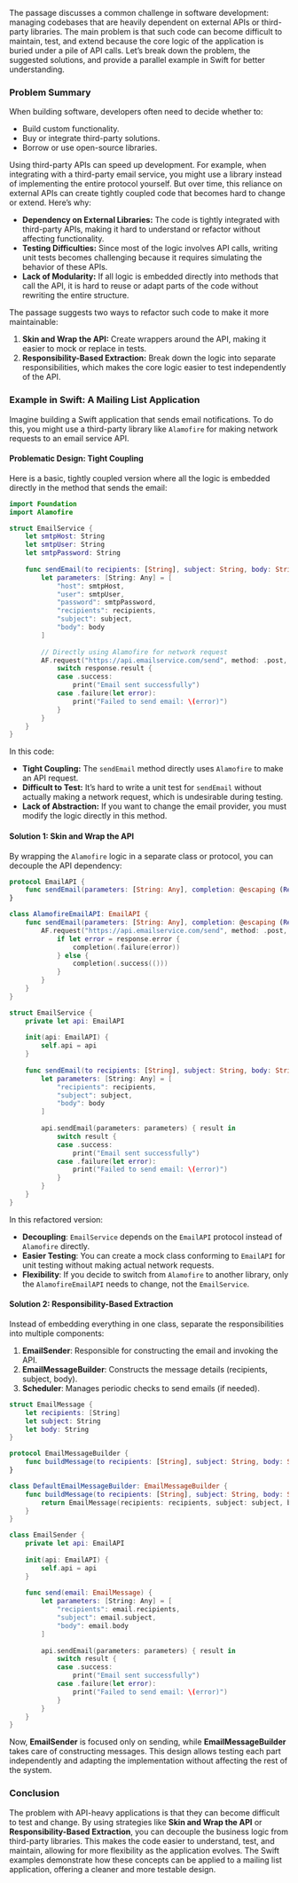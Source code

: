 The passage discusses a common challenge in software development: managing codebases that are heavily dependent on external APIs or third-party libraries. The main problem is that such code can become difficult to maintain, test, and extend because the core logic of the application is buried under a pile of API calls. Let’s break down the problem, the suggested solutions, and provide a parallel example in Swift for better understanding.

### Problem Summary
When building software, developers often need to decide whether to:
- Build custom functionality.
- Buy or integrate third-party solutions.
- Borrow or use open-source libraries.

Using third-party APIs can speed up development. For example, when integrating with a third-party email service, you might use a library instead of implementing the entire protocol yourself. But over time, this reliance on external APIs can create tightly coupled code that becomes hard to change or extend. Here’s why:
- **Dependency on External Libraries:** The code is tightly integrated with third-party APIs, making it hard to understand or refactor without affecting functionality.
- **Testing Difficulties:** Since most of the logic involves API calls, writing unit tests becomes challenging because it requires simulating the behavior of these APIs.
- **Lack of Modularity:** If all logic is embedded directly into methods that call the API, it is hard to reuse or adapt parts of the code without rewriting the entire structure.

The passage suggests two ways to refactor such code to make it more maintainable:
1. **Skin and Wrap the API:** Create wrappers around the API, making it easier to mock or replace in tests.
2. **Responsibility-Based Extraction:** Break down the logic into separate responsibilities, which makes the core logic easier to test independently of the API.

### Example in Swift: A Mailing List Application

Imagine building a Swift application that sends email notifications. To do this, you might use a third-party library like `Alamofire` for making network requests to an email service API.

#### Problematic Design: Tight Coupling
Here is a basic, tightly coupled version where all the logic is embedded directly in the method that sends the email:

```swift
import Foundation
import Alamofire

struct EmailService {
    let smtpHost: String
    let smtpUser: String
    let smtpPassword: String
    
    func sendEmail(to recipients: [String], subject: String, body: String) {
        let parameters: [String: Any] = [
            "host": smtpHost,
            "user": smtpUser,
            "password": smtpPassword,
            "recipients": recipients,
            "subject": subject,
            "body": body
        ]
        
        // Directly using Alamofire for network request
        AF.request("https://api.emailservice.com/send", method: .post, parameters: parameters).response { response in
            switch response.result {
            case .success:
                print("Email sent successfully")
            case .failure(let error):
                print("Failed to send email: \(error)")
            }
        }
    }
}
```

In this code:
- **Tight Coupling:** The `sendEmail` method directly uses `Alamofire` to make an API request.
- **Difficult to Test:** It’s hard to write a unit test for `sendEmail` without actually making a network request, which is undesirable during testing.
- **Lack of Abstraction:** If you want to change the email provider, you must modify the logic directly in this method.

#### Solution 1: Skin and Wrap the API

By wrapping the `Alamofire` logic in a separate class or protocol, you can decouple the API dependency:

```swift
protocol EmailAPI {
    func sendEmail(parameters: [String: Any], completion: @escaping (Result<Void, Error>) -> Void)
}

class AlamofireEmailAPI: EmailAPI {
    func sendEmail(parameters: [String: Any], completion: @escaping (Result<Void, Error>) -> Void) {
        AF.request("https://api.emailservice.com/send", method: .post, parameters: parameters).response { response in
            if let error = response.error {
                completion(.failure(error))
            } else {
                completion(.success(()))
            }
        }
    }
}

struct EmailService {
    private let api: EmailAPI
    
    init(api: EmailAPI) {
        self.api = api
    }
    
    func sendEmail(to recipients: [String], subject: String, body: String) {
        let parameters: [String: Any] = [
            "recipients": recipients,
            "subject": subject,
            "body": body
        ]
        
        api.sendEmail(parameters: parameters) { result in
            switch result {
            case .success:
                print("Email sent successfully")
            case .failure(let error):
                print("Failed to send email: \(error)")
            }
        }
    }
}
```

In this refactored version:
- **Decoupling**: `EmailService` depends on the `EmailAPI` protocol instead of `Alamofire` directly.
- **Easier Testing**: You can create a mock class conforming to `EmailAPI` for unit testing without making actual network requests.
- **Flexibility**: If you decide to switch from `Alamofire` to another library, only the `AlamofireEmailAPI` needs to change, not the `EmailService`.

#### Solution 2: Responsibility-Based Extraction

Instead of embedding everything in one class, separate the responsibilities into multiple components:

1. **EmailSender**: Responsible for constructing the email and invoking the API.
2. **EmailMessageBuilder**: Constructs the message details (recipients, subject, body).
3. **Scheduler**: Manages periodic checks to send emails (if needed).

```swift
struct EmailMessage {
    let recipients: [String]
    let subject: String
    let body: String
}

protocol EmailMessageBuilder {
    func buildMessage(to recipients: [String], subject: String, body: String) -> EmailMessage
}

class DefaultEmailMessageBuilder: EmailMessageBuilder {
    func buildMessage(to recipients: [String], subject: String, body: String) -> EmailMessage {
        return EmailMessage(recipients: recipients, subject: subject, body: body)
    }
}

class EmailSender {
    private let api: EmailAPI
    
    init(api: EmailAPI) {
        self.api = api
    }
    
    func send(email: EmailMessage) {
        let parameters: [String: Any] = [
            "recipients": email.recipients,
            "subject": email.subject,
            "body": email.body
        ]
        
        api.sendEmail(parameters: parameters) { result in
            switch result {
            case .success:
                print("Email sent successfully")
            case .failure(let error):
                print("Failed to send email: \(error)")
            }
        }
    }
}
```

Now, **EmailSender** is focused only on sending, while **EmailMessageBuilder** takes care of constructing messages. This design allows testing each part independently and adapting the implementation without affecting the rest of the system.

### Conclusion
The problem with API-heavy applications is that they can become difficult to test and change. By using strategies like **Skin and Wrap the API** or **Responsibility-Based Extraction**, you can decouple the business logic from third-party libraries. This makes the code easier to understand, test, and maintain, allowing for more flexibility as the application evolves. The Swift examples demonstrate how these concepts can be applied to a mailing list application, offering a cleaner and more testable design.
